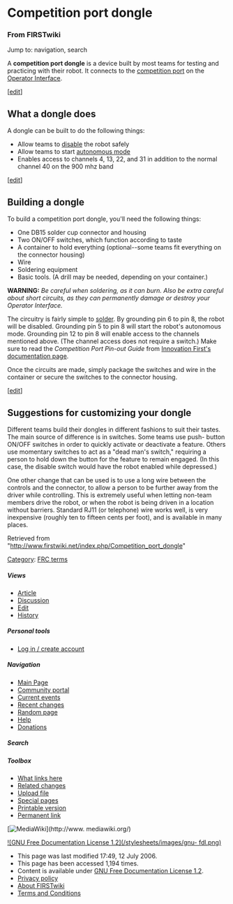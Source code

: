 # Competition port dongle

### From FIRSTwiki

Jump to: navigation, search

A **competition port dongle** is a device built by most teams for testing and
practicing with their robot. It connects to the [competition
port](/index.php/Competition_port "Competition port" ) on the [Operator
Interface](/index.php/Operator_Interface "Operator Interface" ).

[[edit](/index.php?title=Competition_port_dongle&action=edit&section=1 "Edit
section: What a dongle does" )]

## What a dongle does

A dongle can be built to do the following things:

  * Allow teams to [disable](/index.php/Disabled "Disabled" ) the robot safely 
  * Allow teams to start [autonomous mode](/index.php/Autonomous_mode "Autonomous mode" )
  * Enables access to channels 4, 13, 22, and 31 in addition to the normal channel 40 on the 900 mhz band 

[[edit](/index.php?title=Competition_port_dongle&action=edit&section=2 "Edit
section: Building a dongle" )]

## Building a dongle

To build a competition port dongle, you'll need the following things:

  * One DB15 solder cup connector and housing 
  * Two ON/OFF switches, which function according to taste 
  * A container to hold everything (optional--some teams fit everything on the connector housing) 
  * Wire 
  * Soldering equipment 
  * Basic tools. (A drill may be needed, depending on your container.) 

**WARNING:** _Be careful when soldering, as it can burn. Also be extra careful about short circuits, as they can permanently damage or destroy your Operator Interface._

The circuitry is fairly simple to [solder](/index.php/Soldering "Soldering" ).
By grounding pin 6 to pin 8, the robot will be disabled. Grounding pin 5 to
pin 8 will start the robot's autonomous mode. Grounding pin 12 to pin 8 will
enable access to the channels mentioned above. (The channel access does not
require a switch.) Make sure to read the _Competition Port Pin-out Guide_ from
[Innovation First's documentation
page](http://innovationfirst.com/FIRSTRobotics/documentation.htm
"http://innovationfirst.com/FIRSTRobotics/documentation.htm" ).

Once the circuits are made, simply package the switches and wire in the
container or secure the switches to the connector housing.

[[edit](/index.php?title=Competition_port_dongle&action=edit&section=3 "Edit
section: Suggestions for customizing your dongle" )]

## Suggestions for customizing your dongle

Different teams build their dongles in different fashions to suit their
tastes. The main source of difference is in switches. Some teams use push-
button ON/OFF switches in order to quickly activate or deactivate a feature.
Others use momentary switches to act as a "dead man's switch," requiring a
person to hold down the button for the feature to remain engaged. (In this
case, the disable switch would have the robot enabled while depressed.)

One other change that can be used is to use a long wire between the controls
and the connector, to allow a person to be further away from the driver while
controlling. This is extremely useful when letting non-team members drive the
robot, or when the robot is being driven in a location without barriers.
Standard RJ11 (or telephone) wire works well, is very inexpensive (roughly ten
to fifteen cents per foot), and is available in many places.

Retrieved from "<http://www.firstwiki.net/index.php/Competition_port_dongle>"

[Category](/index.php?title=Special:Categories&article=Competition_port_dongle
"Special:Categories" ): [FRC terms](/index.php/Category:FRC_terms
"Category:FRC terms" )

##### Views

  * [Article](/index.php/Competition_port_dongle)
  * [Discussion](/index.php/Talk:Competition_port_dongle)
  * [Edit](/index.php?title=Competition_port_dongle&action=edit)
  * [History](/index.php?title=Competition_port_dongle&action=history)

##### Personal tools

  * [Log in / create account](/index.php?title=Special:Userlogin&returnto=Competition_port_dongle)

[](/index.php/Main_Page "Main Page" )

##### Navigation

  * [Main Page](/index.php/Main_Page)
  * [Community portal](/index.php/FIRSTwiki:Community_portal)
  * [Current events](/index.php/Current_events)
  * [Recent changes](/index.php/Special:Recentchanges)
  * [Random page](/index.php/Special:Random)
  * [Help](/index.php/Help:Contents)
  * [Donations](/index.php/FIRSTwiki:Site_support)

##### Search



##### Toolbox

  * [What links here](/index.php/Special:Whatlinkshere/Competition_port_dongle)
  * [Related changes](/index.php/Special:Recentchangeslinked/Competition_port_dongle)
  * [Upload file](/index.php/Special:Upload)
  * [Special pages](/index.php/Special:Specialpages)
  * [Printable version](/index.php?title=Competition_port_dongle&printable=yes)
  * [Permanent link](/index.php?title=Competition_port_dongle&oldid=48882)

[![MediaWiki](/skins/common/images/poweredby_mediawiki_88x31.png)](http://www.
mediawiki.org/)

[![GNU Free Documentation License 1.2](/stylesheets/images/gnu-
fdl.png)](http://www.gnu.org/copyleft/fdl.html)

  * This page was last modified 17:49, 12 July 2006.
  * This page has been accessed 1,194 times.
  * Content is available under [GNU Free Documentation License 1.2](http://www.gnu.org/copyleft/fdl.html "http://www.gnu.org/copyleft/fdl.html" ).
  * [Privacy policy](/index.php/FIRSTwiki:Privacy_policy "FIRSTwiki:Privacy policy" )
  * [About FIRSTwiki](/index.php/FIRSTwiki:About "FIRSTwiki:About" )
  * [Terms and Conditions](/index.php/FIRSTwiki:Terms_and_conditions "FIRSTwiki:Terms and conditions" )

